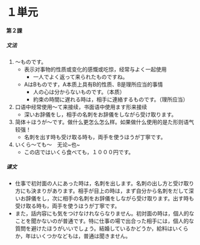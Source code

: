 # １単元
#### 第２課
##### 文法
1. 〜ものです。
    - 表示对事物的性质或变化的感慨或吃惊，经常与よく一起使用
        - 一人でよく返って来られたものですね。
    - AはBものです，A本质上具有B的性质、B是理所应当的事情
        - 人の心は分からないものです。（本质）
        - 約束の時間に遅れる時は，相手に連絡するものです。（理所应当）
2. 口语中经常使用〜て来接续，书面语中使用ます形来接续
    - 深いお辞儀をし，相手の名刺をお辞儀をしながら受け取ります。
3. 简体＋ほうが〜です。做什么更怎么怎么样。如果做什么使用的是た形则语气较强！
    - 名刺を出す時も受け取る時も，両手を使うほうが丁寧です。
4. いくら〜ても〜　无论~也~
    - この店ではいくら食べても，１０００円です。
##### 课文
* 仕事で初対面の人にあった時は，名刺を出します。名刺の出し方と受け取り方にも決まりがあります。相手が目上の時は，まず自分から名刺をだして深いお辞儀をし，次に相手の名刺をお辞儀をしながら受け取ります。出す時も受け取る時も，両手を使うほうが丁寧です。
* また，話内容にも気をつけなけれならなりません。初対面の時は，個人的なことを聞かないのが普通です。特に仕事の場で出合った相手には，個人的な質問を避けたほうがいいでしょう。結婚しているかどうか，給料はいくらか，年はいくつかなどもは，普通は聞きません。